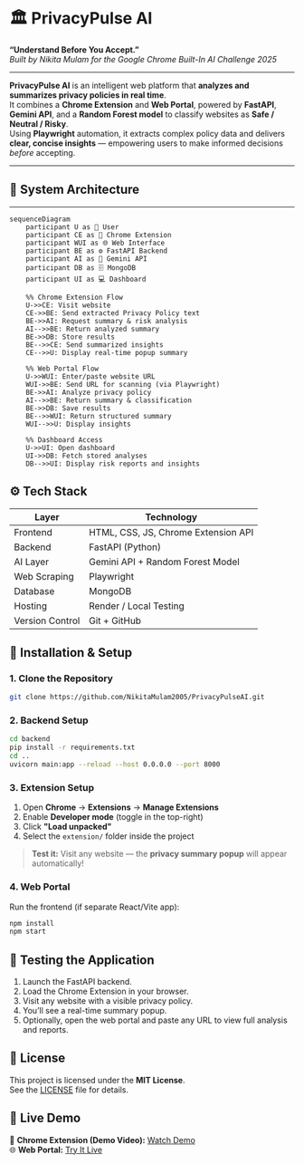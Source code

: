 # 🏛️ PrivacyPulse AI 

**“Understand Before You Accept.”**  
*Built by Nikita Mulam for the Google Chrome Built-In AI Challenge 2025*


---

**PrivacyPulse AI** is an intelligent web platform that **analyzes and summarizes privacy policies in real time**.  
It combines a **Chrome Extension** and **Web Portal**, powered by **FastAPI**, **Gemini API**, and a **Random Forest model** to classify websites as **Safe / Neutral / Risky**.  
Using **Playwright** automation, it extracts complex policy data and delivers **clear, concise insights** — empowering users to make informed decisions *before* accepting.

---

## 🧩 System Architecture

---

```mermaid
sequenceDiagram
    participant U as 👤 User
    participant CE as 🧩 Chrome Extension
    participant WUI as 🌐 Web Interface
    participant BE as ⚙️ FastAPI Backend
    participant AI as 🧠 Gemini API
    participant DB as 🗄️ MongoDB
    participant UI as 💻 Dashboard

    %% Chrome Extension Flow
    U->>CE: Visit website
    CE->>BE: Send extracted Privacy Policy text
    BE->>AI: Request summary & risk analysis
    AI-->>BE: Return analyzed summary
    BE->>DB: Store results
    BE-->>CE: Send summarized insights
    CE-->>U: Display real-time popup summary

    %% Web Portal Flow
    U->>WUI: Enter/paste website URL
    WUI->>BE: Send URL for scanning (via Playwright)
    BE->>AI: Analyze privacy policy
    AI-->>BE: Return summary & classification
    BE->>DB: Save results
    BE-->>WUI: Return structured summary
    WUI-->>U: Display insights

    %% Dashboard Access
    U->>UI: Open dashboard
    UI->>DB: Fetch stored analyses
    DB-->>UI: Display risk reports and insights

```

## ⚙️ Tech Stack

| Layer           | Technology                          |
| --------------- | ----------------------------------- |
| Frontend        | HTML, CSS, JS, Chrome Extension API |
| Backend         | FastAPI (Python)                    |
| AI Layer        | Gemini API + Random Forest Model    |
| Web Scraping    | Playwright                          |
| Database        | MongoDB                             |
| Hosting         | Render /  Local Testing     |
| Version Control | Git + GitHub                        |


## 🧪 Installation & Setup

### 1. Clone the Repository
```bash
git clone https://github.com/NikitaMulam2005/PrivacyPulseAI.git
```

### 2. Backend Setup
```bash
cd backend
pip install -r requirements.txt
cd ..
uvicorn main:app --reload --host 0.0.0.0 --port 8000
```

### 3️. Extension Setup

1. Open **Chrome** → **Extensions** → **Manage Extensions**  
2. Enable **Developer mode** (toggle in the top-right)  
3. Click **"Load unpacked"**  
4. Select the `extension/` folder inside the project  

> **Test it:** Visit any website — the **privacy summary popup** will appear automatically!

### 4. Web Portal
Run the frontend (if separate React/Vite app):

```bash
npm install
npm start
```

## 🧪 Testing the Application
1. Launch the FastAPI backend.  
2. Load the Chrome Extension in your browser.  
3. Visit any website with a visible privacy policy.  
4. You’ll see a real-time summary popup.  
5. Optionally, open the web portal and paste any URL to view full analysis and reports.

## 🪪 License

This project is licensed under the **MIT License**.  
See the [LICENSE](LICENSE) file for details.

## 🚀 Live Demo

🧩 **Chrome Extension (Demo Video):** [Watch Demo](https://www.youtube.com/watch?v=abc123)  
🌐 **Web Portal:** [Try It Live](https://privacypulse-frontend.onrender.com/)
